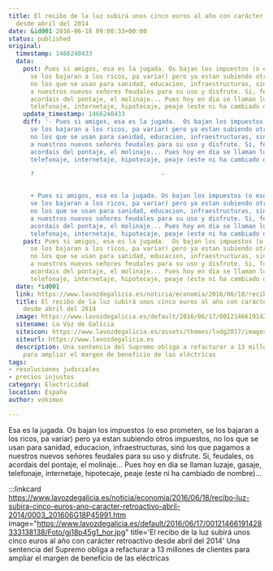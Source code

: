 ```yaml
---
title: El recibo de la luz subirá unos cinco euros al año con carácter retroactivo
  desde abril del 2014
date: &id001 2016-06-18 09:00:33+00:00
status: published
original:
  timestamp: 1466240433
  data:
    post: Pues si amigos, esa es la jugada. Os bajan los impuestos (o eso prometen,
      se los bajaran a los ricos, pa variar) pero ya estan subiendo otros impuestos,
      no los que se usan para sanidad, educacion, infraestructuras, sino los que pagamos
      a nuestros nuevos señores feudales para su uso y disfrute. Si, feudales, os
      acordais del pontaje, el molinaje... Pues hoy en dia se llaman luzaje, gasaje,
      telefonaje, internetaje, hipotecaje, peaje (este ni ha cambiado de nombre)...
    update_timestamp: 1466240433
    diff: '- Pues si amigos, esa es la jugada.  Os bajan los impuestos (o eso prometen,
      se los bajaran a los ricos, pa variar) pero ya estan subiendo otros impuestos,
      no los que se usan para sanidad, educacion, infraestructuras, sino los que pagamos
      a nuestros nuevos señores feudales para su uso y disfrute. Si, feudales, os
      acordais del pontaje, el molinaje... Pues hoy en dia se llaman luzaje, gasaje,
      telefonaje, internetaje, hipotecaje, peaje (este ni ha cambiado de nombre)...

      ?                                   -


      + Pues si amigos, esa es la jugada. Os bajan los impuestos (o eso prometen,
      se los bajaran a los ricos, pa variar) pero ya estan subiendo otros impuestos,
      no los que se usan para sanidad, educacion, infraestructuras, sino los que pagamos
      a nuestros nuevos señores feudales para su uso y disfrute. Si, feudales, os
      acordais del pontaje, el molinaje... Pues hoy en dia se llaman luzaje, gasaje,
      telefonaje, internetaje, hipotecaje, peaje (este ni ha cambiado de nombre)...'
    past: Pues si amigos, esa es la jugada.  Os bajan los impuestos (o eso prometen,
      se los bajaran a los ricos, pa variar) pero ya estan subiendo otros impuestos,
      no los que se usan para sanidad, educacion, infraestructuras, sino los que pagamos
      a nuestros nuevos señores feudales para su uso y disfrute. Si, feudales, os
      acordais del pontaje, el molinaje... Pues hoy en dia se llaman luzaje, gasaje,
      telefonaje, internetaje, hipotecaje, peaje (este ni ha cambiado de nombre)...
  date: *id001
  link: https://www.lavozdegalicia.es/noticia/economia/2016/06/18/recibo-luz-subira-cinco-euros-ano-caracter-retroactivo-abril-2014/0003_201606G18P45991.htm
  title: El recibo de la luz subirá unos cinco euros al año con carácter retroactivo
    desde abril del 2014
  image: https://www.lavozdegalicia.es/default/2016/06/17/00121466191428333138138/Foto/gj18p45g1_hor.jpg
  sitename: La Voz de Galicia
  siteicon: https://www.lavozdegalicia.es/assets/themes/lvdg2017/images/favicon/android-icon-192x192.png
  siteurl: https://www.lavozdegalicia.es
  description: Una sentencia del Supremo obliga a refacturar a 13 millones de clientes
    para ampliar el margen de beneficio de las eléctricas
tags:
- resoluciones judiciales
- precios injustos
category: Electricidad
location: España
author: vokimon

---
```

Esa es la jugada.
Os bajan los impuestos (o eso prometen, se los bajaran a los ricos, pa variar)
pero ya estan subiendo otros impuestos,
no los que se usan para sanidad, educacion, infraestructuras,
sinó los que pagamos a nuestros nuevos señores feudales para su uso y disfrute.
Si, feudales, os acordais del pontaje, el molinaje...
Pues hoy en dia se llaman luzaje, gasaje, telefonaje, internetaje, hipotecaje, peaje (este ni ha cambiado de nombre)...

:::linkcard https://www.lavozdegalicia.es/noticia/economia/2016/06/18/recibo-luz-subira-cinco-euros-ano-caracter-retroactivo-abril-2014/0003_201606G18P45991.htm image="https://www.lavozdegalicia.es/default/2016/06/17/00121466191428333138138/Foto/gj18p45g1_hor.jpg" title='El recibo de la luz subirá unos cinco euros al año con carácter retroactivo desde abril del 2014'
    Una sentencia del Supremo
    obliga a refacturar a 13 millones de clientes
    para ampliar el margen de beneficio de las eléctricas

